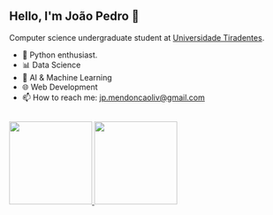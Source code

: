 ## Hello, I'm João Pedro 👋

Computer science undergraduate student at <a href="https://www.unit.br">Universidade Tiradentes</a>. 
- :snake: Python enthusiast.
- 📊 Data Science
- 🤖 AI & Machine Learning
- 🌐 Web Development
- 📫 How to reach me: jp.mendoncaoliv@gmail.com
##

<div float="left">
  <a href="https://github.com/joaopedromendonca">
  <img height="150em" src="https://github-readme-stats.vercel.app/api?username=[joaopedromendonca]&show_icons=true&theme=tokyonight&include_all_commits=true&count_private=true"/>
  <img height="150em" src="https://github-readme-stats.vercel.app/api/top-langs/?username=joaopedromendonca&layout=compact&langs_count=7&theme=tokyonight"/>
</div>

##
  
